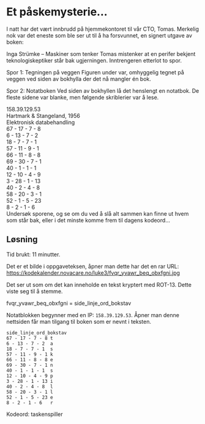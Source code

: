 # Et påskemysterie...
I natt har det vært innbrudd på hjemmekontoret til vår CTO, Tomas. Merkelig nok var det eneste som ble ser ut til å ha forsvunnet, en signert utgave av boken:

Inga Strümke – Maskiner som tenker
Tomas mistenker at en perifer bekjent teknologiskeptiker står bak ugjerningen. Inntrengeren etterlot to spor.

Spor 1: Tegningen på veggen
Figuren under var, omhyggelig tegnet på veggen ved siden av bokhylla der det nå mangler én bok.


Spor 2: Notatboken
Ved siden av bokhyllen lå det henslengt en notatbok. De fleste sidene var blanke, men følgende skriblerier var å lese.

158.39.129.53 \
Hartmark & Stangeland, 1956 \
Elektronisk databehandling \
67 - 17 - 7 - 8 \
6 - 13 - 7 - 2 \
18 - 7 - 7 - 1 \
57 - 11 - 9 - 1 \
66 - 11 - 8 - 8 \
69 - 30 - 7 - 1 \
40 - 1 - 1 - 1 \
12 - 10 - 4 - 9 \
3 - 28 - 1 - 13 \
40 - 2 - 4 - 8 \
58 - 20 - 3 - 1 \
52 - 1 - 5 - 23 \
8 - 2 - 1 - 6 \
Undersøk sporene, og se om du ved å slå alt sammen kan finne ut hvem som står bak, eller i det minste komme frem til dagens kodeord...

## Løsning

Tid brukt: 11 minutter.

Det er et bilde i oppgaveteksen, åpner man dette har det en rar URL: https://kodekalender.novacare.no/luke3/fvqr_yvawr_beq_obxfgni.jpg

Det ser ut som om det kan inneholde en tekst kryptert med ROT-13. Dette viste seg til å stemme.

fvqr_yvawr_beq_obxfgni = side_linje_ord_bokstav

Notatblokken begynner med en IP: `158.39.129.53`. Åpner man denne nettsiden får man tilgang til boken som er nevnt i teksten.

```
side_linje_ord_bokstav
67 - 17 - 7 - 8 t
6 - 13 - 7 - 2  a
18 - 7 - 7 - 1  s
57 - 11 - 9 - 1 k
66 - 11 - 8 - 8 e
69 - 30 - 7 - 1 n
40 - 1 - 1 - 1  s
12 - 10 - 4 - 9 p
3 - 28 - 1 - 13 i
40 - 2 - 4 - 8  l
58 - 20 - 3 - 1 l
52 - 1 - 5 - 23 e
8 - 2 - 1 - 6   r
```

Kodeord: taskenspiller
